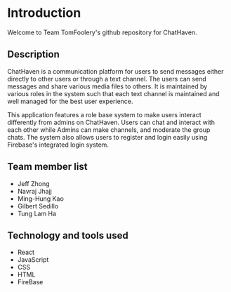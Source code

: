 # Introduction

Welcome to Team TomFoolery's github repository for ChatHaven.

## Description

ChatHaven is a communication platform for users to send messages either directly to other users or through a text channel. The users can send messages and share various media files to others. It is maintained by various roles in the system such that each text channel is maintained and well managed for the best user experience.

This application features a role base system to make users interact differently from admins on ChatHaven. Users can chat and interact with each other while Admins can make channels, and moderate the group chats. The system also allows users to register and login easily using Firebase's integrated login system.

## Team member list

- Jeff Zhong
- Navraj Jhajj
- Ming-Hung Kao
- Gilbert Sedillo
- Tung Lam Ha

## Technology and tools used

- React
- JavaScript
- CSS
- HTML
- FireBase
